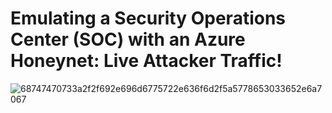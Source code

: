 # Emulating a Security Operations Center (SOC) with an Azure Honeynet: Live Attacker Traffic!

![68747470733a2f2f692e696d6775722e636f6d2f5a5778653033652e6a7067](https://user-images.githubusercontent.com/109401839/236074219-a957c5f2-21e9-4501-9d9d-ed879e01558f.jpg)

